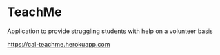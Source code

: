 # TeachMe
Application to provide struggling students with help on a volunteer basis 

https://cal-teachme.herokuapp.com
